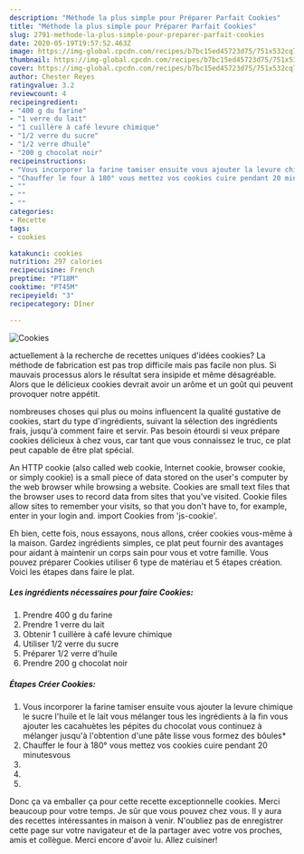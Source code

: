 ```yaml
---
description: "Méthode la plus simple pour Préparer Parfait Cookies"
title: "Méthode la plus simple pour Préparer Parfait Cookies"
slug: 2791-methode-la-plus-simple-pour-preparer-parfait-cookies
date: 2020-05-19T19:57:52.463Z
image: https://img-global.cpcdn.com/recipes/b7bc15ed45723d75/751x532cq70/cookies-photo-principale-de-la-recette.jpg
thumbnail: https://img-global.cpcdn.com/recipes/b7bc15ed45723d75/751x532cq70/cookies-photo-principale-de-la-recette.jpg
cover: https://img-global.cpcdn.com/recipes/b7bc15ed45723d75/751x532cq70/cookies-photo-principale-de-la-recette.jpg
author: Chester Reyes
ratingvalue: 3.2
reviewcount: 4
recipeingredient:
- "400 g du farine"
- "1 verre du lait"
- "1 cuillère à café levure chimique"
- "1/2 verre du sucre"
- "1/2 verre dhuile"
- "200 g chocolat noir"
recipeinstructions:
- "Vous incorporer la farine tamiser ensuite vous ajouter la levure chimique le sucre l&#39;huile et le lait vous mélanger tous les ingrédients à la fin vous ajouter les cacahuètes les pépites du chocolat vous continuez à mélanger jusqu&#39;à l&#39;obtention d&#39;une pâte lisse vous formez des bôules*"
- "Chauffer le four à 180° vous mettez vos cookies cuire pendant 20 minutesvous"
- ""
- ""
- ""
categories:
- Recette
tags:
- cookies

katakunci: cookies 
nutrition: 297 calories
recipecuisine: French
preptime: "PT18M"
cooktime: "PT45M"
recipeyield: "3"
recipecategory: Dîner

---
```



![Cookies](https://img-global.cpcdn.com/recipes/b7bc15ed45723d75/751x532cq70/cookies-photo-principale-de-la-recette.jpg)

actuellement à la recherche de recettes uniques d'idées cookies? La méthode de fabrication est pas trop difficile mais pas facile non plus. Si mauvais processus alors le résultat sera insipide et même désagréable. Alors que le délicieux cookies devrait avoir un arôme et un goût qui peuvent provoquer notre appétit.

nombreuses choses qui plus ou moins influencent la qualité gustative de cookies, start du type d'ingrédients, suivant la sélection des ingrédients frais, jusqu'à comment faire et servir. Pas besoin étourdi si veux prépare cookies délicieux à chez vous, car tant que vous connaissez le truc, ce plat peut capable de être plat spécial.

An HTTP cookie (also called web cookie, Internet cookie, browser cookie, or simply cookie) is a small piece of data stored on the user&#39;s computer by the web browser while browsing a website. Cookies are small text files that the browser uses to record data from sites that you&#39;ve visited. Cookie files allow sites to remember your visits, so that you don&#39;t have to, for example, enter in your login and. import Cookies from &#39;js-cookie&#39;.


Eh bien, cette fois, nous essayons, nous allons, créer cookies vous-même à la maison. Gardez ingrédients simples, ce plat peut fournir des avantages pour aidant à maintenir un corps sain pour vous et votre famille. Vous pouvez préparer Cookies utiliser 6 type de matériau et 5 étapes création. Voici les étapes dans faire le plat.

<!--inarticleads1-->

##### Les ingrédients nécessaires pour faire Cookies:

1. Prendre 400 g du farine
1. Prendre 1 verre du lait
1. Obtenir 1 cuillère à café levure chimique
1. Utiliser 1/2 verre du sucre
1. Préparer 1/2 verre d&#39;huile
1. Prendre 200 g chocolat noir




<!--inarticleads2-->

##### Étapes Créer Cookies:

1. Vous incorporer la farine tamiser ensuite vous ajouter la levure chimique le sucre l&#39;huile et le lait vous mélanger tous les ingrédients à la fin vous ajouter les cacahuètes les pépites du chocolat vous continuez à mélanger jusqu&#39;à l&#39;obtention d&#39;une pâte lisse vous formez des bôules*
1. Chauffer le four à 180° vous mettez vos cookies cuire pendant 20 minutesvous
1. 
1. 
1. 





Donc ça va emballer ça pour cette recette exceptionnelle cookies. Merci beaucoup pour votre temps. Je sûr que vous pouvez chez vous. Il y aura des recettes  intéressantes in maison à venir. N'oubliez pas de enregistrer cette page sur votre navigateur et de la partager avec votre vos proches, amis et collègue. Merci encore d'avoir lu. Allez cuisiner!
